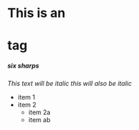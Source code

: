 # This is an <h1> tag
##### six sharps

*This text will be italic*
_this will also be italic_

* item 1
* item 2
	* item 2a
	* item ab

